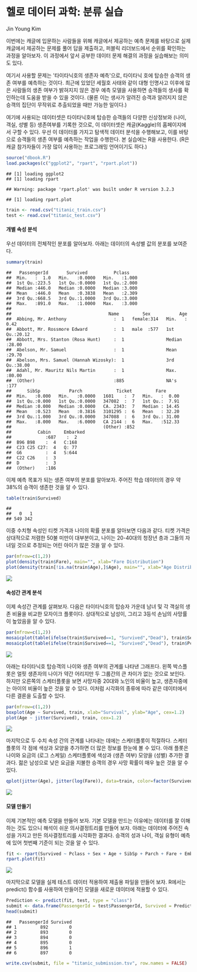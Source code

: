 # 헬로 데이터 과학: 분류 실습
Jin Young Kim  

이번에는 캐글에 입문하는 사람들을 위해 캐글에서 제공하는 예측 문제를 바탕으로 실제 캐글에서 제공하는 문제를 풀어 답을 제출하고, 퍼블릭 리더보드에서 순위를 확인하는 과정을 알아보자. 이 과정에서 앞서 공부한 데이터 문제 해결의 과정을 실습해보는 의미도 있다.

여기서 사용할 문제는 '타이타닉호의 생존자 예측'으로, 타이타닉 호에 탑승한 승객의 생존 여부를 예측하는 것이다. 최근에 있었던 세월호 사태와 같이 대형 인명사고 이후에 많은 사람들의 생존 여부가 밝혀지지 않은 경우 예측 모델을 사용하면 승객들의 생사를 확인하는데 도움을 받을 수 있을 것이다. (물론 이는 생사가 알려진 승객과 알려지지 않은 승객의 집단이 무작위로 추출되었을 때만 가능한 일이다.)

여기에 사용되는 데이터셋은 타이타닉호에 탑승한 승객들의 다양한 신상정보와 (나이, 객실, 성별 등) 생존여부를 기록한 것으로, 이 데이터셋은 캐글(Kaggle)의 홈페이지에서 구할 수 있다. 우선 이 데이터를 가지고 탐색적 데이터 분석을 수행해보고, 이를 바탕으로 승객들의 생존 여부를 예측하는 작업을 수행한다. 본 실습에는 R을 사용한다. (R은 캐글 참가자들이 가장 많이 사용하는 프로그래밍 언어이기도 하다.)



```r
source("dbook.R")
load.packages(c("ggplot2", "rpart", "rpart.plot"))
```

```
## [1] loading ggplot2
## [1] loading rpart
```

```
## Warning: package 'rpart.plot' was built under R version 3.2.3
```

```
## [1] loading rpart.plot
```

```r
train <- read.csv("titanic_train.csv")
test <- read.csv("titanic_test.csv")
```


#### 개별 속성 분석

우선 데이터의 전체적인 분포를 알아보자. 아래는 데이터의 속성별 값의 분포를 보여준다.


```r
summary(train)
```

```
##   PassengerId       Survived          Pclass     
##  Min.   :  1.0   Min.   :0.0000   Min.   :1.000  
##  1st Qu.:223.5   1st Qu.:0.0000   1st Qu.:2.000  
##  Median :446.0   Median :0.0000   Median :3.000  
##  Mean   :446.0   Mean   :0.3838   Mean   :2.309  
##  3rd Qu.:668.5   3rd Qu.:1.0000   3rd Qu.:3.000  
##  Max.   :891.0   Max.   :1.0000   Max.   :3.000  
##                                                  
##                                     Name         Sex           Age       
##  Abbing, Mr. Anthony                  :  1   female:314   Min.   : 0.42  
##  Abbott, Mr. Rossmore Edward          :  1   male  :577   1st Qu.:20.12  
##  Abbott, Mrs. Stanton (Rosa Hunt)     :  1                Median :28.00  
##  Abelson, Mr. Samuel                  :  1                Mean   :29.70  
##  Abelson, Mrs. Samuel (Hannah Wizosky):  1                3rd Qu.:38.00  
##  Adahl, Mr. Mauritz Nils Martin       :  1                Max.   :80.00  
##  (Other)                              :885                NA's   :177    
##      SibSp           Parch             Ticket         Fare       
##  Min.   :0.000   Min.   :0.0000   1601    :  7   Min.   :  0.00  
##  1st Qu.:0.000   1st Qu.:0.0000   347082  :  7   1st Qu.:  7.91  
##  Median :0.000   Median :0.0000   CA. 2343:  7   Median : 14.45  
##  Mean   :0.523   Mean   :0.3816   3101295 :  6   Mean   : 32.20  
##  3rd Qu.:1.000   3rd Qu.:0.0000   347088  :  6   3rd Qu.: 31.00  
##  Max.   :8.000   Max.   :6.0000   CA 2144 :  6   Max.   :512.33  
##                                   (Other) :852                   
##          Cabin     Embarked
##             :687    :  2   
##  B96 B98    :  4   C:168   
##  C23 C25 C27:  4   Q: 77   
##  G6         :  4   S:644   
##  C22 C26    :  3           
##  D          :  3           
##  (Other)    :186
```

이제 예측 목표가 되는 생존 여부의 분포를 알아보자. 주어진 학습 데이터의 경우 약 38%의 승객이 생존한 것을 알 수 있다.


```r
table(train$Survived)
```

```
## 
##   0   1 
## 549 342
```


이중 수치형 속성인 티켓 가격과 나이의 확률 분포를 알아보면 다음과 같다. 티켓 가격은 상대적으로 저렴한 50불 미만이 대부분이고, 나이는 20-40대의 청장년 층과 그들의 자녀일 것으로 추정되는 어린 아이가 많은 것을 알 수 있다.


```r
par(mfrow=c(1,2))
plot(density(train$Fare), main="", xlab="Fare Distribution")
plot(density(train[!is.na(train$Age),]$Age), main="", xlab="Age Distribution")
```

![](titanic_files/figure-html/unnamed-chunk-4-1.png) 

#### 속성간 관계 분석

이제 속성간 관계를 살펴보자. 다음은 타이타닉호의 탑승자 가운데 남녀 및 각 객실의 생존 비율을 비교한 모자이크 플롯이다. 상대적으로 남성이, 그리고 3등석 손님의 사망률이 높았음을 알 수 있다.


```r
par(mfrow=c(1,2))
mosaicplot(table(ifelse(train$Survived==1, "Survived","Dead"), train$Sex), main="", cex=1.2)
mosaicplot(table(ifelse(train$Survived==1, "Survived","Dead"), train$Pclass), main="", cex=1.2)
```

![](titanic_files/figure-html/unnamed-chunk-5-1.png) 

아래는 타이타닉호 탑승객의 나이와 생존 여부의 관계를 나타낸 그래프다. 왼쪽 박스플롯은 얼핏 생존자의 나이가 약간 어리지만 두 그룹간의 큰 차이가 없는 것으로 보인다. 하지만 오른쪽의 스케터플롯을 보면 사망자중 20대와 노인의 비율이 높고, 생존자중에는 아이의 비율이 높은 것을 알 수 있다. 이처럼 시각화의 종류에 따라 같은 데이터에서 다른 결론을 도출할 수 있다.


```r
par(mfrow=c(1,2))
boxplot(Age ~ Survived, train, xlab="Survival", ylab="Age", cex=1.2)
plot(Age ~ jitter(Survived), train, cex=1.2)
```

![](titanic_files/figure-html/unnamed-chunk-6-1.png) 

마지막으로 두 수치 속성 간의 관계를 나타내는 데에는 스케터플롯이 적절하다. 스케터플롯의 각 점에 색상과 모양을 추가하면 더 많은 정보를 한눈에 볼 수 있다. 아래 플롯은 나이와 요금의 (로그 스케일) 스케터플롯에 색상과 (생존 여부) 모양을 (성별) 추가한 결과다. 젊은 남성으로 낮은 요금을 지불한 승객의 경우 사망 확률이 매우 높은 것을 알 수 있다.


```r
qplot(jitter(Age), jitter(log(Fare)), data=train, color=factor(Survived), shape=factor(Sex))
```

![](titanic_files/figure-html/unnamed-chunk-7-1.png) 

#### 모델 만들기

이제 기본적인 예측 모델을 만들어 보자. 기본 모델을 만드는 이유에는 데이터를 잘 이해하는 것도 있으니 해석이 쉬운 의사결정트리를 만들어 보자. 아래는 데이터에 주어진 속성을 가지고 만든 의사결정트리를 시각화한 결과다. 승객의 성과 나이, 객실 유형이 예측에 있어 첫번째 기준이 되는 것을 알 수 있다.


```r
fit <- rpart(Survived ~ Pclass + Sex + Age + SibSp + Parch + Fare + Embarked, data=train, method="class")
rpart.plot(fit)
```

![](titanic_files/figure-html/unnamed-chunk-8-1.png) 

마지막으로 모델을 실제 테스트 데이터 적용하여 제출용 파일을 만들어 보자. R에서는 predict() 함수를 사용하여 만들어진 모델을 새로운 데이터에 적용할 수 있다.


```r
Prediction <- predict(fit, test, type = "class")
submit <- data.frame(PassengerId = test$PassengerId, Survived = Prediction)
head(submit)
```

```
##   PassengerId Survived
## 1         892        0
## 2         893        0
## 3         894        0
## 4         895        0
## 5         896        1
## 6         897        0
```

```r
write.csv(submit, file = "titanic_submission.tsv", row.names = FALSE)
```
